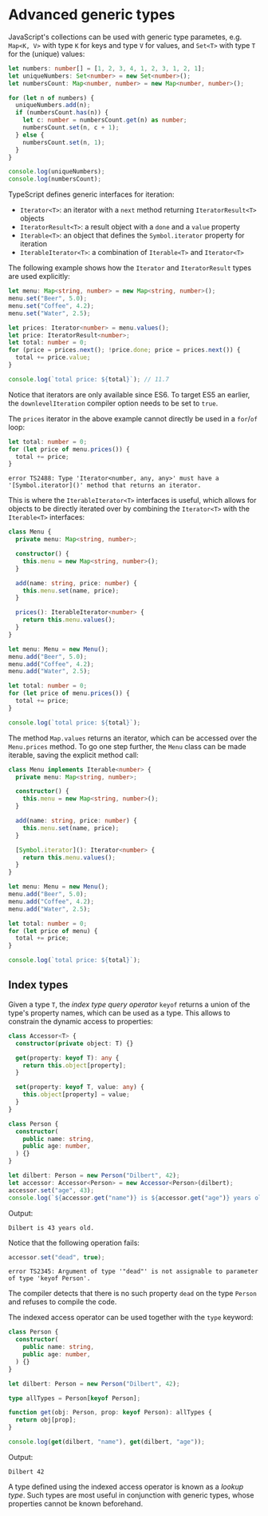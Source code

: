 # Advanced generic types

JavaScript's collections can be used with generic type parametes, e.g. `Map<K,
V>` with type `K` for keys and type `V` for values, and `Set<T>` with type `T`
for the (unique) values:

```typescript
let numbers: number[] = [1, 2, 3, 4, 1, 2, 3, 1, 2, 1];
let uniqueNumbers: Set<number> = new Set<number>();
let numbersCount: Map<number, number> = new Map<number, number>();

for (let n of numbers) {
  uniqueNumbers.add(n);
  if (numbersCount.has(n)) {
    let c: number = numbersCount.get(n) as number;
    numbersCount.set(n, c + 1);
  } else {
    numbersCount.set(n, 1);
  }
}

console.log(uniqueNumbers);
console.log(numbersCount);
```

TypeScript defines generic interfaces for iteration:

- `Iterator<T>`: an iterator with a `next` method returning `IteratorResult<T>`
  objects
- `IteratorResult<T>`: a result object with a `done` and a `value` property
- `Iterable<T>`: an object that defines the `Symbol.iterator` property for
  iteration
- `IterableIterator<T>`: a combination of `Iterable<T>` and `Iterator<T>`

The following example shows how the `Iterator` and `IteratorResult` types are
used explicitly:

```typescript
let menu: Map<string, number> = new Map<string, number>();
menu.set("Beer", 5.0);
menu.set("Coffee", 4.2);
menu.set("Water", 2.5);

let prices: Iterator<number> = menu.values();
let price: IteratorResult<number>;
let total: number = 0;
for (price = prices.next(); !price.done; price = prices.next()) {
  total += price.value;
}

console.log(`total price: ${total}`); // 11.7
```

Notice that iterators are only available since ES6. To target ES5 an earlier,
the `downlevelIteration` compiler option needs to be set to `true`.

The `prices` iterator in the above example cannot directly be used in a
`for`/`of` loop:

```typescript
let total: number = 0;
for (let price of menu.prices()) {
  total += price;
}
```

    error TS2488: Type 'Iterator<number, any, any>' must have a '[Symbol.iterator]()' method that returns an iterator.

This is where the `IterableIterator<T>` interfaces is useful, which allows for
objects to be directly iterated over by combining the `Iterator<T>` with the
`Iterable<T>` interfaces:

```typescript
class Menu {
  private menu: Map<string, number>;

  constructor() {
    this.menu = new Map<string, number>();
  }

  add(name: string, price: number) {
    this.menu.set(name, price);
  }

  prices(): IterableIterator<number> {
    return this.menu.values();
  }
}

let menu: Menu = new Menu();
menu.add("Beer", 5.0);
menu.add("Coffee", 4.2);
menu.add("Water", 2.5);

let total: number = 0;
for (let price of menu.prices()) {
  total += price;
}

console.log(`total price: ${total}`);
```

The method `Map.values` returns an iterator, which can be accessed over the
`Menu.prices` method. To go one step further, the `Menu` class can be made
iterable, saving the explicit method call:

```typescript
class Menu implements Iterable<number> {
  private menu: Map<string, number>;

  constructor() {
    this.menu = new Map<string, number>();
  }

  add(name: string, price: number) {
    this.menu.set(name, price);
  }

  [Symbol.iterator](): Iterator<number> {
    return this.menu.values();
  }
}

let menu: Menu = new Menu();
menu.add("Beer", 5.0);
menu.add("Coffee", 4.2);
menu.add("Water", 2.5);

let total: number = 0;
for (let price of menu) {
  total += price;
}

console.log(`total price: ${total}`);
```

## Index types

Given a type `T`, the _index type query operator_ `keyof` returns a union of the
type's property names, which can be used as a type. This allows to constrain the
dynamic access to properties:

```typescript
class Accessor<T> {
  constructor(private object: T) {}

  get(property: keyof T): any {
    return this.object[property];
  }

  set(property: keyof T, value: any) {
    this.object[property] = value;
  }
}

class Person {
  constructor(
    public name: string,
    public age: number,
  ) {}
}

let dilbert: Person = new Person("Dilbert", 42);
let accessor: Accessor<Person> = new Accessor<Person>(dilbert);
accessor.set("age", 43);
console.log(`${accessor.get("name")} is ${accessor.get("age")} years old.`);
```

Output:

    Dilbert is 43 years old.

Notice that the following operation fails:

```typescript
accessor.set("dead", true);
```

    error TS2345: Argument of type '"dead"' is not assignable to parameter of type 'keyof Person'.

The compiler detects that there is no such property `dead` on the type `Person`
and refuses to compile the code.

The indexed access operator can be used together with the `type` keyword:

```typescript
class Person {
  constructor(
    public name: string,
    public age: number,
  ) {}
}

let dilbert: Person = new Person("Dilbert", 42);

type allTypes = Person[keyof Person];

function get(obj: Person, prop: keyof Person): allTypes {
  return obj[prop];
}

console.log(get(dilbert, "name"), get(dilbert, "age"));
```

Output:

    Dilbert 42

A type defined using the indexed access operator is known as a _lookup type_.
Such types are most useful in conjunction with generic types, whose properties
cannot be known beforehand.
